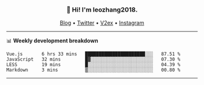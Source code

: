 <h3 align="center">👋 Hi! I'm leozhang2018.</h3>
<p align="center">
  <a href="https://code.leozhang2018.me">Blog</a> •
  <a href="https://twitter.com/leozhang2018">Twitter</a> •
  <a href="https://www.v2ex.com/member/leozhang">V2ex</a> •
  <a href="https://www.instagram.com/leozhanghere">Instagram</a>
</p>

-------

📊 **Weekly development breakdown**
<!--START_SECTION:waka-->
```text
Vue.js       6 hrs 33 mins   ██████████████████████░░░   87.51 % 
JavaScript   32 mins         █▓░░░░░░░░░░░░░░░░░░░░░░░   07.30 % 
LESS         19 mins         █░░░░░░░░░░░░░░░░░░░░░░░░   04.39 % 
Markdown     3 mins          ▒░░░░░░░░░░░░░░░░░░░░░░░░   00.80 % 
```
<!--END_SECTION:waka-->
-------
